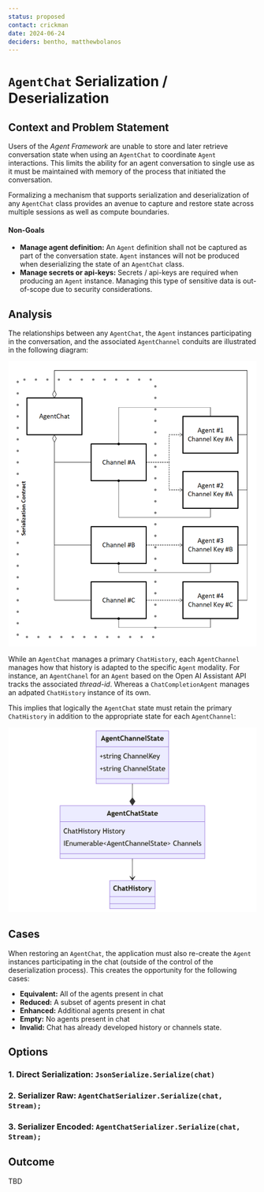 ```yaml
---
status: proposed
contact: crickman
date: 2024-06-24
deciders: bentho, matthewbolanos
---
```


# `AgentChat` Serialization / Deserialization

## Context and Problem Statement
Users of the _Agent Framework_ are unable to store and later retrieve conversation state when using an `AgentChat` to coordinate `Agent` interactions.  This limits the ability for an agent conversation to single use as it must be maintained with memory of the process that initiated the conversation.

Formalizing a mechanism that supports serialization and deserialization of any `AgentChat` class provides an avenue to capture and restore state across multiple sessions as well as compute boundaries.

#### Non-Goals
- **Manage agent definition:** An `Agent` definition shall not be captured as part of the conversation state.  `Agent` instances will not be produced when deserializing the state of an `AgentChat` class.
- **Manage secrets or api-keys:** Secrets / api-keys are required when producing an `Agent` instance.  Managing this type of sensitive data is out-of-scope due to security considerations.

## Analysis
The relationships between any `AgentChat`, the `Agent` instances participating in the conversation, and the associated `AgentChannel` conduits are illustrated in the following diagram:

![AgentChat Relationships](diagrams/agentchat-relationships.png)

While an `AgentChat` manages a primary `ChatHistory`, each `AgentChannel` manages how that history is adapted to the specific `Agent` modality.  For instance, an `AgentChanel` for an `Agent` based on the Open AI Assistant API tracks the associated _thread-id_.  Whereas a `ChatCompletionAgent` manages an adpated `ChatHistory` instance of its own.

This implies that logically the `AgentChat` state must retain the primary `ChatHistory` in addition to the appropriate state for each `AgentChannel`:

![AgentChat State](diagrams/agentchat-state.png)

## Cases
When restoring an `AgentChat`, the application must also re-create the `Agent` instances participating in the chat (outside of the control of the deserialization process).  This creates the opportunity for the following cases:

- **Equivalent:** All of the agents present in chat
- **Reduced:** A subset of agents present in chat
- **Enhanced:** Additional agents present in chat
- **Empty:** No agents present in chat
- **Invalid:** Chat has already developed history or channels state.

## Options

### 1. Direct Serialization: `JsonSerialize.Serialize(chat)`
### 2. Serializer Raw: `AgentChatSerializer.Serialize(chat, Stream);`
### 3. Serializer Encoded: `AgentChatSerializer.Serialize(chat, Stream);`

## Outcome

TBD